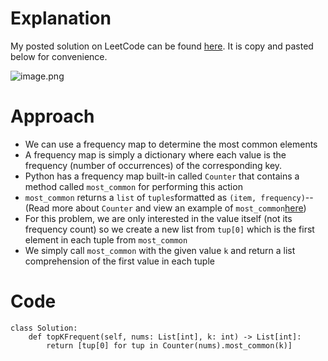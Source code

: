 # Explanation
My posted solution on LeetCode can be found [here](https://leetcode.com/problems/top-k-frequent-elements/solutions/4929792/beats-97-87-one-liner-explanation-simple-python-trick/). It is copy and pasted below for convenience.

![image.png](https://assets.leetcode.com/users/images/dbdd24ed-c790-4b19-9b7f-e56757515b9c_1711481131.3744843.png)

# Approach
- We can use a frequency map to determine the most common elements
- A frequency map is simply a dictionary where each value is the frequency (number of occurrences) of the corresponding key.
- Python has a frequency map built-in called `Counter` that contains a method called `most_common` for performing this action
- `most_common` returns a `list` of `tuples`formatted as `(item, frequency)`-- (Read more about `Counter` and view an example of `most_common`[here](https://docs.python.org/3/library/collections.html#collections.Counter))
- For this problem, we are only interested in the value itself (not its frequency count) so we create a new list from `tup[0]` which is the first element in each tuple from `most_common`
- We simply call `most_common` with the given value `k` and return a list comprehension of the first value in each tuple

# Code
```
class Solution:
    def topKFrequent(self, nums: List[int], k: int) -> List[int]:
        return [tup[0] for tup in Counter(nums).most_common(k)]
```